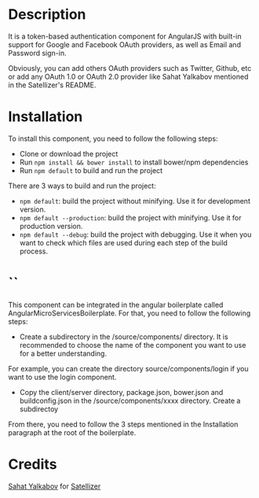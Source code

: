 # Description
It is a token-based authentication component for AngularJS with built-in support for Google and Facebook OAuth providers, as well as Email and Password sign-in.

Obviously, you can add others OAuth providers such as Twitter, Github, etc or add any OAuth 1.0 or OAuth 2.0 provider like Sahat Yalkabov  mentioned in the Satellizer's README.

# Installation
To install this component, you need to follow the following steps:
- Clone or download the project
- Run ```npm install && bower install``` to install bower/npm dependencies
- Run ```npm default``` to build and run the project

There are 3 ways to build and run the project:
- ```npm default```: build the project without minifying. Use it for development version.
- ```npm default --production```: build the project with minifying. Use it for production version.
- ```npm default --debug```: build the project with debugging. Use it when you want to check which files are used during each step of the build process.

# ``
This component can be integrated in the angular boilerplate called AngularMicroServicesBoilerplate. For that, you need to follow the following steps:
- Create a subdirectory in the /source/components/ directory. It is recommended to choose the name of the component you want to use for a better understanding.

For example, you can create the directory source/components/login if you want to use the login component.

- Copy the client/server directory, package.json, bower.json and buildconfig.json in the /source/components/xxxx directory. Create a subdirectoy

From there, you need to follow the 3 steps mentioned in the Installation paragraph at the root of the boilerplate.

# Credits
[Sahat Yalkabov](https://github.com/sahat/) for [Satellizer](https://github.com/sahat/satellizer)
